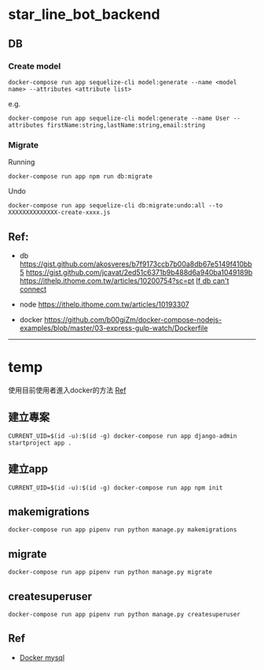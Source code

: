 # star_line_bot_backend

## DB

### Create model

```
docker-compose run app sequelize-cli model:generate --name <model name> --attributes <attribute list>
```

e.g.

```
docker-compose run app sequelize-cli model:generate --name User --attributes firstName:string,lastName:string,email:string
```

### Migrate

Running

```
docker-compose run app npm run db:migrate
```

Undo

```
docker-compose run app sequelize-cli db:migrate:undo:all --to XXXXXXXXXXXXXX-create-xxxx.js
```

## Ref:
* db
https://gist.github.com/akosveres/b7f9173ccb7b00a8db67e5149f410bb5
https://gist.github.com/jcavat/2ed51c6371b9b488d6a940ba1049189b
https://ithelp.ithome.com.tw/articles/10200754?sc=pt
[If db can't connect](https://stackoverflow.com/questions/45399941/node-js-connect-to-mysql-docker-container-econnrefused)

* node
https://ithelp.ithome.com.tw/articles/10193307

* docker
https://github.com/b00giZm/docker-compose-nodejs-examples/blob/master/03-express-gulp-watch/Dockerfile

---

# temp

使用目前使用者進入docker的方法 [Ref](https://medium.com/redbubble/running-a-docker-container-as-a-non-root-user-7d2e00f8ee15)

## 建立專案

```
CURRENT_UID=$(id -u):$(id -g) docker-compose run app django-admin startproject app .
```

## 建立app

```
CURRENT_UID=$(id -u):$(id -g) docker-compose run app npm init
```

## makemigrations

```
docker-compose run app pipenv run python manage.py makemigrations
```

## migrate

```
docker-compose run app pipenv run python manage.py migrate
```

## createsuperuser

```
docker-compose run app pipenv run python manage.py createsuperuser
```

## Ref

* [Docker mysql](https://stackoverflow.com/questions/46004648/how-to-setup-mysql-with-utf-8-using-docker-compose)